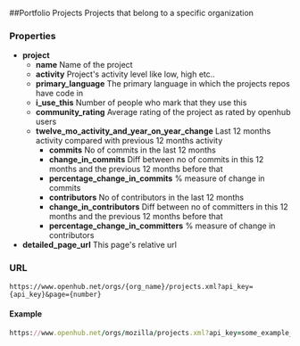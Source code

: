 ##Portfolio Projects
Projects that belong to a specific organization


### Properties

+ __project__
	+ __name__ Name of the project
	+ __activity__ Project's activity level like low, high etc.. 
	+ __primary_language__ The primary language in which the projects repos have code in
	+ __i_use_this__ Number of people who mark that they use this
	+ __community_rating__ Average rating of the project as rated by openhub users
	+ __twelve_mo_activity_and_year_on_year_change__ Last 12 months activity compared with previous 12 months activity
		+ __commits__ No of commits in the last 12 months
		+ __change_in_commits__ Diff between no of commits in this 12 months and the previous 12 months before that
		+ __percentage_change_in_commits__ % measure of change in commits
		+ __contributors__ No of contributors in the last 12 months
		+ __change_in_contributors__ Diff between no of committers in this 12 months and the previous 12 months before that
		+ __percentage_change_in_committers__ % measure of change in contributors
+ __detailed_page_url__ This page's relative url


### URL

```shell
https://www.openhub.net/orgs/{org_name}/projects.xml?api_key={api_key}&page={number}
```

#### Example

```ruby
https://www.openhub.net/orgs/mozilla/projects.xml?api_key=some_example_api_key&page=2
```